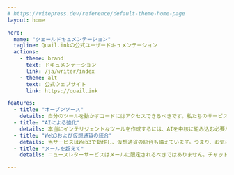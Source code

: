 ```yaml
---
# https://vitepress.dev/reference/default-theme-home-page
layout: home

hero:
  name: "クェールドキュメンテーション"
  tagline: Quail.inkの公式ユーザードキュメンテーション
  actions:
    - theme: brand
      text: ドキュメンテーション
      link: /ja/writer/index
    - theme: alt
      text: 公式ウェブサイト
      link: https://quail.ink

features:
  - title: "オープンソース"
    details: 自分のツールを動かすコードにはアクセスできるべきです。私たちのサービスでは、常に裏側で何が起こっているかを確認できると安心して利用できます。
  - title: "AIによる強化"
    details: 本当にインテリジェントなツールを作成するには、AIを中核に組み込む必要があることを理解していました。
  - title: "Web3および仮想通貨の統合"
    details: 当サービスはWeb3で動作し、仮想通貨の統合も備えています。つまり、お気に入りの暗号通貨で当サービスを支払うことも、コミュニティへの貢献に対する報酬として利用することもできます。
  - title: "メールを超えて"
    details: ニュースレターサービスはメールに限定されるべきではありません。チャットアプリやソーシャルネットワークなど、どこにいても観客とつながることができます。

---
```

